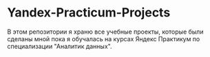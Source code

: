 # Yandex-Practicum-Projects
В этом репозитории я храню все учебные проекты, которые были сделаны мной пока я обучалась на курсах Яндекс Практикум по специализации "Аналитик данных".
